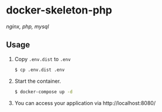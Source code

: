 # docker-skeleton-php

*nginx, php, mysql*

## Usage

1. Copy `.env.dist` to `.env`

    ```bash
    $ cp .env.dist .env
    ```

2. Start the container.

    ```bash
    $ docker-compose up -d
    ```

3. You can access your application via http://localhost:8080/

